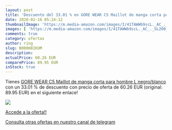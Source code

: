 ```yaml
---
layout: post
title: 'Descuento del 33.01 % en GORE WEAR C5 Maillot de manga corta para'
date: 2020-02-16 05:24:12
thumbnailImage: 'https://m.media-amazon.com/images/I/41TAWWb9scL._AC_._SL200_.jpg'
images: [ 'https://m.media-amazon.com/images/I/41TAWWb9scL._AC_._SL200_.jpg' ]
comments: true
category: ofertas
author: ring
slug: B000H8IKUM
description:
actualPrice: 60.26 EUR
comparePrice: 89.95 EUR
inStock: true
---
```


Tienes [GORE WEAR C5 Maillot de manga corta para hombre  L  negro/blanco](https://www.amazon.com/dp/B000H8IKUM/?tag=redken08-20) con un 33.01 % de descuento con precio de oferta de 60.26 EUR (original: 89.95 EUR) en el siguiente enlace!

[![](https://m.media-amazon.com/images/I/41TAWWb9scL._AC_._SL200_.jpg)](https://www.amazon.com/dp/B000H8IKUM/?tag=redken08-20)

[Accede a la oferta!!](https://www.amazon.com/dp/B000H8IKUM/?tag=redken08-20)

[Consulta otras ofertas en nuestro canal de telegram](https://t.me/s/ofertas25)
